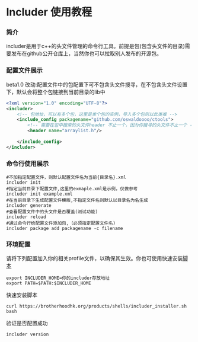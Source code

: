 # Includer 使用教程
### **简介**
includer是用于c++的头文件管理的命令行工具。前提是包(包含头文件的目录)需要发布在github公开仓库上，当然你也可以拉取别人发布的开源包。
### **配置文件展示**
beta1.0 改动:配置文件中的包配置下可不包含头文件搜寻，在不包含头文件设置下，默认会将整个包链接到当前目录的lib中
```xml
<?xml version="1.0" encoding="UTF-8"?>
<includer>
    <!-- 包地址，可以有多个包，这里是单个包的实例，导入多个包则以此类推 -->
    <include_config packagename="github.com/oswaldoooo/ctools">
        <!-- 需要在包中搜索的头文件header 不止一个，因为你搜寻的头文件不止一个 -->
        <header name="arraylist.h"/>
        
    </include_config>
</includer>
```
### 命令行使用展示
```shell
#不加指定配置文件，则默认配置文件名为当前{目录名}.xml
includer init
#指定当前目录下配置文件,这里的exmaple.xml是示例，仅做参考
includer init example.xml
#在当前目录下生成配置文件模版,不指定文件名则默认以目录名为名生成
includer generate
#查看配置文件中的头文件是否覆盖(测试功能)
includer reload
#通过命令行给配置文件添加包,（必须指定配置文件名)
includer package add packagename -c filename
```
### 环境配置
请将下列配置加入你的相关profile文件，以确保其生效。你也可使用快速安装[脚本](https://brotherhoodhk.org/products/shell/includer_installer.sh)
```shell
export INCLUDER_HOME=你的includer存放地址
export PATH=$PATH:$INCLUDER_HOME
```
快速安装脚本
```shell
curl https://brotherhoodhk.org/products/shells/includer_installer.sh bash
```
验证是否配置成功
```shell
includer version
```